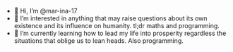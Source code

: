 - 👋 Hi, I’m @mar-ina-17
- 👀 I’m interested in anything that may raise questions about its own existence and its influence on humanity. tl;dr maths and programming.
- 🌱 I’m currently learning how to lead my life into prosperity regardless the situations that oblige us to lean heads. Also programming.

<!---
mar-ina-17/mar-ina-17 is a ✨ special ✨ repository because its `README.md` (this file) appears on your GitHub profile.
You can click the Preview link to take a look at your changes.
--->
